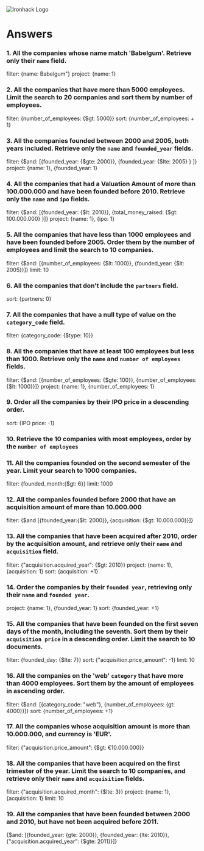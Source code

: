 ![Ironhack Logo](https://i.imgur.com/1QgrNNw.png)

# Answers

### 1. All the companies whose name match 'Babelgum'. Retrieve only their `name` field.

filter: {name: Babelgum"}
project: {name: 1}

### 2. All the companies that have more than 5000 employees. Limit the search to 20 companies and sort them by **number of employees**.

filter: {number_of_employees: {$gt: 5000}} 
sort: {number_of_employees: + 1}

### 3. All the companies founded between 2000 and 2005, both years included. Retrieve only the `name` and `founded_year` fields.

filter: {$and: [{founded_year: {$gte: 2000}}, {founded_year: {$lte: 2005} } ]}
project: {name: 1}, {founded_year: 1}

### 4. All the companies that had a Valuation Amount of more than 100.000.000 and have been founded before 2010. Retrieve only the `name` and `ipo` fields.

filter: {$and: [{founded_year: {$lt: 2010}}, {total_money_raised: {$gt: 100.000.000} }]}
project: {name: 1}, {ipo: 1}

### 5. All the companies that have less than 1000 employees and have been founded before 2005. Order them by the number of employees and limit the search to 10 companies.

filter: {$and: [{number_of_employees: {$lt: 1000}}, {founded_year: {$lt: 2005}}]}
limit: 10

### 6. All the companies that don't include the `partners` field.

sort: {partners: 0}

### 7. All the companies that have a null type of value on the `category_code` field.

filter: {category_code: {$type: 10}}

### 8. All the companies that have at least 100 employees but less than 1000. Retrieve only the `name` and `number of employees` fields.

filter: {$and: [{number_of_employees: {$gte: 100}}, {number_of_employees: {$lt: 1000}}]}
project: {name: 1}, {number_of_employees: 1}

### 9. Order all the companies by their IPO price in a descending order.

sort: {IPO price: -1}

### 10. Retrieve the 10 companies with most employees, order by the `number of employees`

<!-- Your Code Goes Here -->

### 11. All the companies founded on the second semester of the year. Limit your search to 1000 companies.

filter: {founded_month:{$gt: 6}}
limit: 1000

### 12. All the companies founded before 2000 that have an acquisition amount of more than 10.000.000

filter: {$and [{founded_year:{$lt: 2000}}, {acquisition: {$gt: 10.000.000}}]}

### 13. All the companies that have been acquired after 2010, order by the acquisition amount, and retrieve only their `name` and `acquisition` field.

filter: {"acquisition.acquired_year": {$gt: 2010}}
project: {name: 1}, {acquisition: 1}
sort: {acquisition: +1}

### 14. Order the companies by their `founded year`, retrieving only their `name` and `founded year`.

project: {name: 1}, {founded_year: 1}
sort: {founded_year: +1}

### 15. All the companies that have been founded on the first seven days of the month, including the seventh. Sort them by their `acquisition price` in a descending order. Limit the search to 10 documents.

filter: {founded_day: {$lte: 7}} 
sort: {"acquisition.price_amount": -1}
limt: 10

### 16. All the companies on the 'web' `category` that have more than 4000 employees. Sort them by the amount of employees in ascending order.

filter: {$and: [{category_code: "web"}, {number_of_employees: {gt: 4000}}]}
sort: {number_of_employees: +1}

### 17. All the companies whose acquisition amount is more than 10.000.000, and currency is 'EUR'.

filter: {"acquisition.price_amount": {$gt: €10.000.000}}

### 18. All the companies that have been acquired on the first trimester of the year. Limit the search to 10 companies, and retrieve only their `name` and `acquisition` fields.

filter: {"acquisition.acquired_month": {$lte: 3}}
project: {name: 1}, {acquisition: 1}
limit: 10

### 19. All the companies that have been founded between 2000 and 2010, but have not been acquired before 2011.

{$and: [{founded_year: {gte: 2000}}, {founded_year: {lte: 2010}}, {"acquisition.acquired_year": {$gte: 2011}}]}
